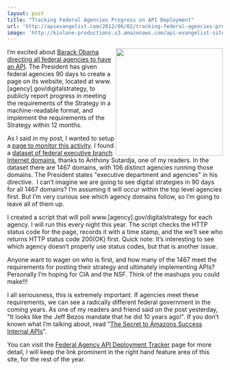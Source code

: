 ```yaml
---
layout: post
title: "Tracking Federal Agencies Progress on API Deployment"
url: 'http://apievangelist.com/2012/06/02/tracking-federal-agencies-progress-on-api-deployment/'
image: 'http://kinlane-productions.s3.amazonaws.com/api-evangelist-site/blog/Track-Federal-Agency-API.png'
---
```


[<img class="c1" src="http://kinlane-productions.s3.amazonaws.com/api-evangelist/federal-government/Track-Federal-Agency-API.png" alt="" width="250" align="right" />][1]

I’m excited about [Barack Obama directing all federal agencies to have an API][2]. The President has given federal agencies 90 days to create a page on its website, located at www.[agency].gov/digitalstrategy, to publicly report progress in meeting the requirements of the Strategy in a machine-readable format, and implement the requirements of the Strategy within 12 months.

As I said in my post, I wanted to setup a [page to monitor this activity][3]. I found a [dataset of federal executive branch Internet domains][4], thanks to Anthony Sutardja, one of my readers. In the dataset there are 1467 domains, with 106 distinct agencies running those domains. The President states "executive department and agencies" in his directive.  I can’t imagine we are going to see digital strategies in 90 days for all 1467 domains? I’m assuming it will occur within the top level agencies first. But I’m very curious see which agency domains follow, so I’m going to leave all of them up.

I created a script that will poll www.[agency].gov/digitalstrategy for each agency. I will run this every night this year. The script checks the HTTP status code for the page, records it with a time stamp, and the we’ll see who returns HTTP status code 200(OK) first. Quick note: It’s interesting to see which agency doesn’t properly use status codes, but that is another issue.

Anyone want to wager on who is first, and how many of the 1467 meet the requirements for posting their strategy and ultimately implementing APIs? Personally I’m hoping for CIA and the NSF. Think of the mashups you could make!!!

I all seriousness, this is extremely important. If agencies meet these requirements, we can see a radically different federal government in the coming years. As one of my readers and friend said on the post yesterday, "It looks like the Jeff Bezos mandate that he did 10 years ago!". If you don’t known what I’m talking about, read "[The Secret to Amazons Success Internal APIs][5]”.

You can visit the [Federal Agency API Deployment Tracker][1] page for more detail, I will keep the link prominent in the right hand feature area of this site, for the rest of the year.

   [1]: /federal_government.php (Federal Agency API Deployment Tracker)
   [2]: http://blog.apievangelist.com/2012/06/01/barak-obama-directs-all-federal-agencies-to-have-an-api/ (Barack Obama directing all federal agencies to have an API)
   [3]: /federal_government.php (page to monitor this activity)
   [4]: https://explore.data.gov/Federal-Government-Finances-and-Employment/Federal-Executive-Branch-Internet-Domains/k9h8-e98h
   [5]: http://blog.apievangelist.com/2012/01/12/the-secret-to-amazons-success-internal-apis/ (The Secret to Amazons Success, APIs)
